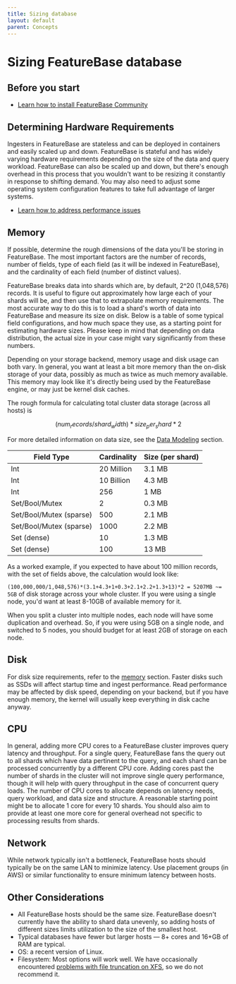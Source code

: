 ```yaml
---
title: Sizing database
layout: default
parent: Concepts
---
```


# Sizing FeatureBase database

## Before you start

* [Learn how to install FeatureBase Community](/docs/community/com-home)

## Determining Hardware Requirements

Ingesters in FeatureBase are stateless and can be deployed in containers and easily scaled up and down. FeatureBase is stateful and has widely varying hardware requirements depending on the size of the data and query workload. FeatureBase can also be scaled up and down, but there's enough overhead in this process that you wouldn't want to be resizing it constantly in response to shifting demand. You may also need to adjust some operating system configuration features to take full advantage of larger systems.

* [Learn how to address performance issues](/docs/community/com-troubleshooting/com-troubleshooting-home)

## Memory

If possible, determine the rough dimensions of the data you'll be storing in FeatureBase. The most important factors are the number of records, number of fields, type of each field (as it will be indexed in FeatureBase), and the cardinality of each field (number of distinct values).

FeatureBase breaks data into shards which are, by default, 2^20 (1,048,576) records. It is useful to figure out approximately how large each of your shards will be, and then use that to extrapolate memory requirements. The most accurate way to do this is to load a shard's worth of data into FeatureBase and measure its size on disk. Below is a table of some typical field configurations, and how much space they use, as a starting point for estimating hardware sizes. Please keep in mind that depending on data distribution, the actual size in your case might vary significantly from these numbers.

Depending on your storage backend, memory usage and disk usage can both vary. In general, you want at least a bit more memory than the on-disk storage of your data, possibly as much as twice as much memory available. This memory may look like it's directly being used by the FeatureBase engine, or may just be kernel disk caches.

The rough formula for calculating total cluster data storage (across all hosts) is

```math
(num_records/shard_width)*size_per_shard*2
```

For more detailed information on data size, see the [Data Modeling](/docs/concepts/overview-data-modeling) section.

| Field Type              | Cardinality | Size (per shard) |
| -                       |           - | -                |
| Int                     |  20 Million | 3.1 MB           |
| Int                     |  10 Billion | 4.3 MB           |
| Int                     |         256 | 1 MB             |
| Set/Bool/Mutex          |           2 | 0.3 MB           |
| Set/Bool/Mutex (sparse) |         500 | 2.1 MB           |
| Set/Bool/Mutex (sparse) |        1000 | 2.2 MB           |
| Set (dense)             |          10 | 1.3 MB           |
| Set (dense)             |         100 | 13 MB            |


As a worked example, if you expected to have about 100 million records, with the set of fields above, the calculation would look like:

`(100,000,000/1,048,576)*(3.1+4.3+1+0.3+2.1+2.2+1.3+13)*2 = 5207MB ~= 5GB` of disk storage across your whole cluster. If you were using a single node, you'd want at least 8-10GB of available memory for it.

When you split a cluster into multiple nodes, each node will have some duplication and overhead. So, if you were using 5GB on a single node, and switched to 5 nodes, you should budget for at least 2GB of storage on each node.

## Disk

For disk size requirements, refer to the [memory](#memory) section. Faster disks such as SSDs will affect startup time and ingest performance. Read performance may be affected by disk speed, depending on your backend, but if you have enough memory, the kernel will usually keep everything in disk cache anyway.

## CPU

In general, adding more CPU cores to a FeatureBase cluster improves query latency and throughput. For a single query, FeatureBase fans the query out to all shards which have data pertinent to the query, and each shard can be processed concurrently by a different CPU core. Adding cores past the number of shards in the cluster will not improve single query performance, though it will help with query throughput in the case of concurrent query loads. The number of CPU cores to allocate depends on latency needs, query workload, and data size and structure. A reasonable starting point might be to allocate 1 core for every 10 shards. You should also aim to provide at least one more core for general overhead not specific to processing results from shards.

## Network

While network typically isn't a bottleneck, FeatureBase hosts should typically be on the same LAN to minimize latency. Use placement groups (in AWS) or similar functionality to ensure minimum latency between hosts.

## Other Considerations

*   All FeatureBase hosts should be the same size. FeatureBase doesn't currently have the ability to shard data unevenly, so adding hosts of different sizes limits utilization to the size of the smallest host.
*   Typical databases have fewer but larger hosts — 8+ cores and 16+GB of RAM are typical.
*   OS: a recent version of Linux.
*   Filesystem: Most options will work well. We have occasionally encountered [problems with file truncation on XFS](https://stackoverflow.com/questions/47077828/xfs-rhel7-3-cold-reboot-file-truncate), so we do not recommend it.
